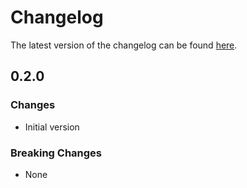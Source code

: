 # Changelog

The latest version of the changelog can be found [here](https://github.com/Azure/bicep-registry-modules/blob/main/avm/ptn/azd/aks/CHANGELOG.md).

## 0.2.0

### Changes

- Initial version

### Breaking Changes

- None

